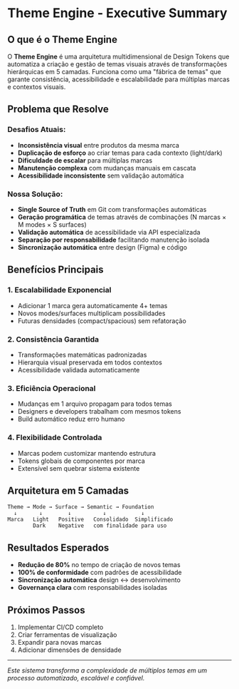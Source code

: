 # Theme Engine - Executive Summary

## O que é o Theme Engine

O **Theme Engine** é uma arquitetura multidimensional de Design Tokens que automatiza a criação e gestão de temas visuais através de transformações hierárquicas em 5 camadas. Funciona como uma "fábrica de temas" que garante consistência, acessibilidade e escalabilidade para múltiplas marcas e contextos visuais.

## Problema que Resolve

### Desafios Atuais:
- **Inconsistência visual** entre produtos da mesma marca
- **Duplicação de esforço** ao criar temas para cada contexto (light/dark)
- **Dificuldade de escalar** para múltiplas marcas
- **Manutenção complexa** com mudanças manuais em cascata
- **Acessibilidade inconsistente** sem validação automática

### Nossa Solução:
- **Single Source of Truth** em Git com transformações automáticas
- **Geração programática** de temas através de combinações (N marcas × M modes × S surfaces)
- **Validação automática** de acessibilidade via API especializada
- **Separação por responsabilidade** facilitando manutenção isolada
- **Sincronização automática** entre design (Figma) e código

## Benefícios Principais

### 1. **Escalabilidade Exponencial**
- Adicionar 1 marca gera automaticamente 4+ temas
- Novos modes/surfaces multiplicam possibilidades
- Futuras densidades (compact/spacious) sem refatoração

### 2. **Consistência Garantida**
- Transformações matemáticas padronizadas
- Hierarquia visual preservada em todos contextos
- Acessibilidade validada automaticamente

### 3. **Eficiência Operacional**
- Mudanças em 1 arquivo propagam para todos temas
- Designers e developers trabalham com mesmos tokens
- Build automático reduz erro humano

### 4. **Flexibilidade Controlada**
- Marcas podem customizar mantendo estrutura
- Tokens globais de componentes por marca
- Extensível sem quebrar sistema existente

## Arquitetura em 5 Camadas

```
Theme → Mode → Surface → Semantic → Foundation
  ↓       ↓        ↓          ↓           ↓
Marca   Light   Positive   Consolidado  Simplificado
        Dark    Negative   com finalidade para uso
```

## Resultados Esperados

- **Redução de 80%** no tempo de criação de novos temas
- **100% de conformidade** com padrões de acessibilidade
- **Sincronização automática** design ↔ desenvolvimento
- **Governança clara** com responsabilidades isoladas

## Próximos Passos

1. Implementar CI/CD completo
2. Criar ferramentas de visualização
3. Expandir para novas marcas
4. Adicionar dimensões de densidade

---

*Este sistema transforma a complexidade de múltiplos temas em um processo automatizado, escalável e confiável.*